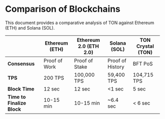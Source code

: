 # Comparison of Blockchains

This document provides a comparative analysis of TON against Ethereum (ETH) and Solana (SOL).

|                            | Ethereum (ETH) | Ethereum 2.0 (ETH 2.0) | Solana (SOL)     | TON Crystal (TON) |
|----------------------------|----------------|------------------------|------------------|-------------------|
| **Consensus**              | Proof of Work  | Proof of Stake         | Proof of History | BFT PoS           |
| **TPS**                    | 200 TPS        | 100,000 TPS            | 59,400 TPS       | 104,715 TPS       |
| **Block Time**             | 12 sec         | 12 sec                 | <1 sec           | 5 sec             |
| **Time to Finalize Block** | 10-15 min      | 10-15 min              | ~6.4 sec         | < 6 sec           |
